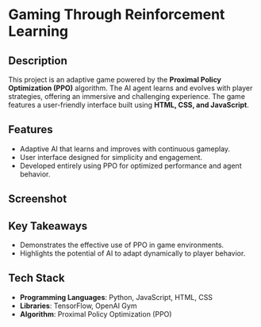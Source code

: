 # Gaming Through Reinforcement Learning

<h2>Description</h2>
<p>
This project is an adaptive game powered by the <strong>Proximal Policy Optimization (PPO)</strong> algorithm. The AI agent learns and evolves with player strategies, offering an immersive and challenging experience. The game features a user-friendly interface built using <strong>HTML, CSS, and JavaScript</strong>.
</p>

<h2>Features</h2>
<ul>
  <li>Adaptive AI that learns and improves with continuous gameplay.</li>
  <li>User interface designed for simplicity and engagement.</li>
  <li>Developed entirely using PPO for optimized performance and agent behavior.</li>
</ul>

<h2>Screenshot</h2>


<h2>Key Takeaways</h2>
<ul>
  <li>Demonstrates the effective use of PPO in game environments.</li>
  <li>Highlights the potential of AI to adapt dynamically to player behavior.</li>
</ul>

<h2>Tech Stack</h2>
<ul>
  <li><strong>Programming Languages</strong>: Python, JavaScript, HTML, CSS</li>
  <li><strong>Libraries</strong>: TensorFlow, OpenAI Gym</li>
  <li><strong>Algorithm</strong>: Proximal Policy Optimization (PPO)</li>
</ul>
